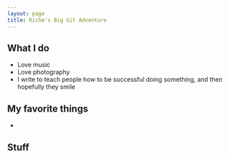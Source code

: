 ```yaml
---
layout: page
title: Richm's Big Git Adventure
---
```


## What I do

 - Love music
 - Love photography
 - I write to teach people how to be successful doing something, and then hopefully they smile


## My favorite things
- 


## Stuff
